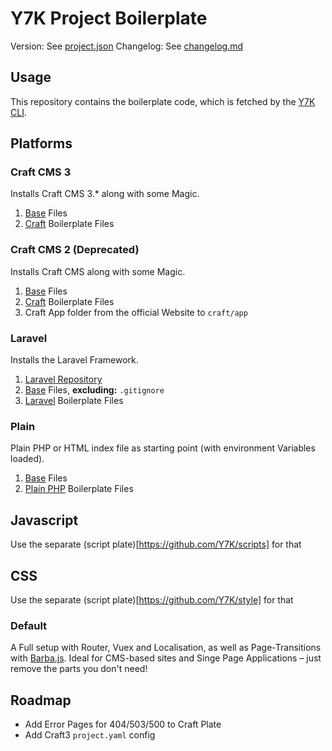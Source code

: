 # Y7K Project Boilerplate

Version: See [project.json](project.json)
Changelog: See [changelog.md](changelog.md)

## Usage

This repository contains the boilerplate code, which is fetched by the [Y7K CLI](https://github.com/Y7K/cli).

## Platforms

### Craft CMS 3

Installs Craft CMS 3.* along with some Magic.

1. [Base](base) Files
2. [Craft](platforms/craft3) Boilerplate Files

### Craft CMS 2 (Deprecated)

Installs Craft CMS along with some Magic.

1. [Base](base) Files
2. [Craft](platforms/craft) Boilerplate Files
3. Craft App folder from the official Website to `craft/app`

### Laravel

Installs the Laravel Framework.

1. [Laravel Repository](https://github.com/laravel/laravel)
2. [Base](base) Files, **excluding:** `.gitignore`
2. [Laravel](platforms/laravel) Boilerplate Files

### Plain

Plain PHP or HTML index file as starting point (with environment Variables loaded).

1. [Base](base) Files
2. [Plain PHP](platforms/plain) Boilerplate Files

## Javascript

Use the separate (script plate)[https://github.com/Y7K/scripts] for that

## CSS
Use the separate (script plate)[https://github.com/Y7K/style] for that


### Default

A Full setup with Router, Vuex and Localisation, as well as Page-Transitions with [Barba.js](http://barbajs.org).
Ideal for CMS-based sites and Singe Page Applications – just remove the parts you don't need!

## Roadmap

- Add Error Pages for 404/503/500 to Craft Plate
- Add Craft3 `project.yaml` config



